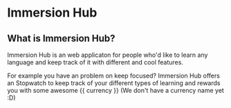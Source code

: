 # Immersion Hub

## What is Immersion Hub?

Immersion Hub is an web applicaton for people who'd like to learn any language and keep track of it with different and cool features. 

For example you have an problem on keep focused? Immersion Hub offers an Stopwatch to keep track of your different types of learning and rewards you with some awesome {{ currency }} (We don't have a currency name yet :D)
